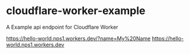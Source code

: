 # cloudflare-worker-example
A Example api endpoint for Cloudflare Worker

https://hello-world.nps1.workers.dev/?name=My%20Name
https://hello-world.nps1.workers.dev

